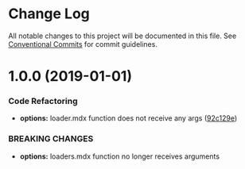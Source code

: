 # Change Log

All notable changes to this project will be documented in this file.
See [Conventional Commits](https://conventionalcommits.org) for commit guidelines.

# 1.0.0 (2019-01-01)

### Code Refactoring

- **options:** loader.mdx function does not receive any args ([92c129e](https://github.com/buz-zard/gatsby-mdx/commit/92c129e))

### BREAKING CHANGES

- **options:** loaders.mdx function no longer receives arguments
